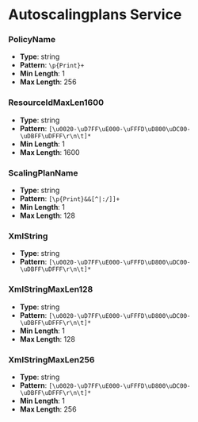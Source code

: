 # Autoscalingplans Service

### PolicyName
- **Type**: string
- **Pattern**: `\p{Print}+`
- **Min Length**: 1
- **Max Length**: 256

### ResourceIdMaxLen1600
- **Type**: string
- **Pattern**: `[\u0020-\uD7FF\uE000-\uFFFD\uD800\uDC00-\uDBFF\uDFFF\r\n\t]*`
- **Min Length**: 1
- **Max Length**: 1600

### ScalingPlanName
- **Type**: string
- **Pattern**: `[\p{Print}&&[^|:/]]+`
- **Min Length**: 1
- **Max Length**: 128

### XmlString
- **Type**: string
- **Pattern**: `[\u0020-\uD7FF\uE000-\uFFFD\uD800\uDC00-\uDBFF\uDFFF\r\n\t]*`

### XmlStringMaxLen128
- **Type**: string
- **Pattern**: `[\u0020-\uD7FF\uE000-\uFFFD\uD800\uDC00-\uDBFF\uDFFF\r\n\t]*`
- **Min Length**: 1
- **Max Length**: 128

### XmlStringMaxLen256
- **Type**: string
- **Pattern**: `[\u0020-\uD7FF\uE000-\uFFFD\uD800\uDC00-\uDBFF\uDFFF\r\n\t]*`
- **Min Length**: 1
- **Max Length**: 256

